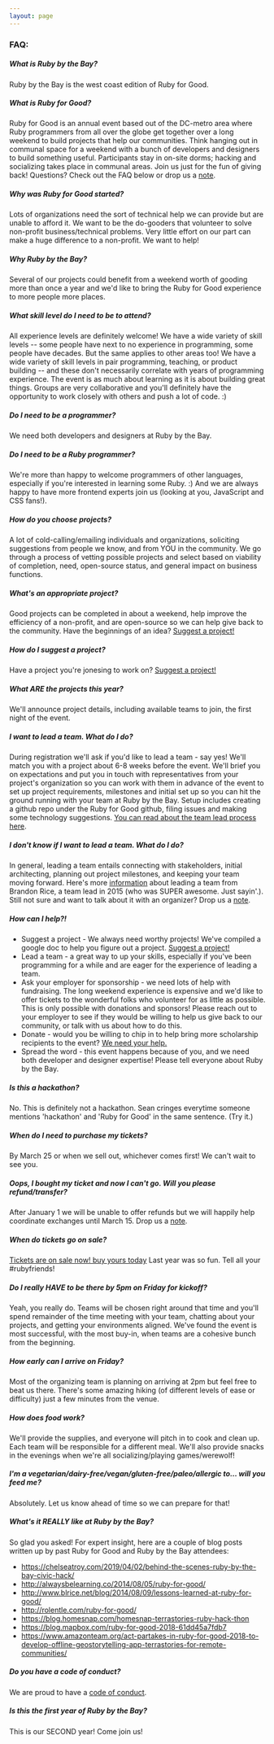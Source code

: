 ```yaml
---
layout: page
---
```


### FAQ:

##### What is Ruby by the Bay?

Ruby by the Bay is the west coast edition of Ruby for Good.

##### What is Ruby for Good?

Ruby for Good is an annual event based out of the DC-metro area where Ruby programmers from all over the globe get together over a long weekend to build projects that help our communities. Think hanging out in communal space for a weekend with a bunch of developers and designers to build something useful. Participants stay in on-site dorms; hacking and socializing takes place in communal areas. Join us just for the fun of giving back! Questions? Check out the FAQ below or drop us a <a href="mailto:{{ site.data.constants.contact_email }}">note</a>.

##### Why was Ruby for Good started?

Lots of organizations need the sort of technical help we can provide but are unable to afford it. We want to be the do-gooders that volunteer to solve non-profit business/technical problems. Very little effort on our part can make a huge difference to a non-profit. We want to help!

##### Why Ruby by the Bay?

Several of our projects could benefit from a weekend worth of gooding more than once a year and we'd like to bring the Ruby for Good experience to more people more places.

##### What skill level do I need to be to attend?

All experience levels are definitely welcome! We have a wide variety of skill levels -- some people have next to no experience in programming, some people have decades. But the same applies to other areas too! We have a wide variety of skill levels in pair programming, teaching, or product building -- and these don't necessarily correlate with years of programming experience. The event is as much about learning as it is about building great things. Groups are very collaborative and you'll definitely have the opportunity to work closely with others and push a lot of code. :)

##### Do I need to be a programmer?

We need both developers and designers at Ruby by the Bay.

##### Do I need to be a Ruby programmer?

We're more than happy to welcome programmers of other languages, especially if you're interested in learning some Ruby. :)  And we are always happy to have more frontend experts join us (looking at you, JavaScript and CSS fans!).

##### How do you choose projects?

A lot of cold-calling/emailing individuals and organizations, soliciting suggestions from people we know, and from YOU in the community. We go through a process of vetting possible projects and select based on viability of completion, need, open-source status, and general impact on business functions.

##### What's an appropriate project?

Good projects can be completed in about a weekend, help improve the efficiency of a non-profit, and are open-source so we can help give back to the community. Have the beginnings of an idea? <a href="{{site.data.constants.suggest_project}}"><i class="fa fa-heart-o fa-1x"></i>Suggest a project!</a>

##### How do I suggest a project?

Have a project you're jonesing to work on? <a href="{{site.data.constants.suggest_project}}"><i class="fa fa-heart-o fa-1x"></i>Suggest a project!</a>

##### What ARE the projects this year?

<!-- This year projects are focused around issues facing our local communities and we have some great organizations lined up!  -->
We'll announce project details, including available teams to join, the first night of the event.

##### I want to lead a team. What do I do?

During registration we'll ask if you'd like to lead a team - say yes! We'll match you with a project about 6-8 weeks before the event. We'll brief you on expectations and put you in touch with representatives from your project's organization so you can work with them in advance of the event to set up project requirements, milestones and initial set up so you can hit the ground running with your team at Ruby by the Bay. Setup includes creating a github repo under the Ruby for Good github, filing issues and making some technology suggestions. [You can read about the team lead process here](/team-leads).

##### I don't know if I want to lead a team. What do I do?

In general, leading a team entails connecting with stakeholders, initial architecting, planning out project milestones, and keeping your team moving forward. Here's more <a href="http://www.blrice.net/blog/2014/08/09/lessons-learned-at-ruby-for-good/">information</a> about leading a team from Brandon Rice, a team lead in 2015 (who was SUPER awesome. Just sayin'.). Still not sure and want to talk about it with an organizer? Drop us a <a href="mailto:{{ site.data.constants.contact_email }}">note</a>.

##### How can I help?!

* Suggest a project - We always need worthy projects! We've compiled a google doc to help you figure out a project. <a href="{{site.data.constants.suggest_project}}"><i class="fa fa-heart-o fa-1x"></i>Suggest a project!</a>
* Lead a team - a great way to up your skills, especially if you've been programming for a while and are eager for the experience of leading a team.
* Ask your employer for sponsorship - we need lots of help with fundraising. The long weekend experience is expensive and we'd like to offer tickets to the wonderful folks who volunteer for as little as possible. This is only possible with donations and sponsors! Please reach out to your employer to see if they would be willing to help us give back to our community, or talk with us about how to do this.
* Donate - would you be willing to chip in to help bring more scholarship recipients to the event?  [We need your help.](https://ti.to/codeforgood/rubybythebay)
* Spread the word - this event happens because of you, and we need both developer and designer expertise!  Please tell everyone about Ruby by the Bay.

##### Is this a hackathon?

No. This is definitely not a hackathon. Sean cringes everytime someone mentions 'hackathon' and 'Ruby for Good' in the same sentence. (Try it.)

##### When do I need to purchase my tickets?

By March 25 or when we sell out, whichever comes first! We can't wait to see you.

##### Oops, I bought my ticket and now I can't go. Will you please refund/transfer?

After January 1 we will be unable to offer refunds but we will happily help coordinate exchanges until March 15. Drop us a <a href="mailto:{{ site.data.constants.contact_email }}">note</a>.

##### When do tickets go on sale?

<!-- Very soon. We can't wait either! Let a friend know so you both can buy a ticket before we sell out. -->
[Tickets are on sale now! buy yours today](https://ti.to/codeforgood/rubybythebay) Last year was so fun. Tell all your #rubyfriends!

##### Do I really HAVE to be there by 5pm on Friday for kickoff?

Yeah, you really do. Teams will be chosen right around that time and you'll spend remainder of the time meeting with your team, chatting about your projects, and getting your environments aligned. We've found the event is most successful, with the most buy-in, when teams are a cohesive bunch from the beginning.

##### How early can I arrive on Friday?

Most of the organizing team is planning on arriving at 2pm but feel free to beat us there. There's some amazing hiking (of different levels of ease or difficulty) just a few minutes from the venue.

##### How does food work?

We'll provide the supplies, and everyone will pitch in to cook and clean up.  Each team will be responsible for a different meal.  We'll also provide snacks in the evenings when we're all socializing/playing games/werewolf!

##### I'm a vegetarian/dairy-free/vegan/gluten-free/paleo/allergic to... will you feed me?

Absolutely. Let us know ahead of time so we can prepare for that!

##### What's it REALLY like at Ruby by the Bay?

So glad you asked! For expert insight, here are a couple of blog posts written up by past Ruby for Good and Ruby by the Bay attendees:

* https://chelseatroy.com/2019/04/02/behind-the-scenes-ruby-by-the-bay-civic-hack/
* http://alwaysbelearning.co/2014/08/05/ruby-for-good/
* http://www.blrice.net/blog/2014/08/09/lessons-learned-at-ruby-for-good/
* http://rolentle.com/ruby-for-good/
* https://blog.homesnap.com/homesnap-terrastories-ruby-hack-thon
* https://blog.mapbox.com/ruby-for-good-2018-61dd45a7fdb7
* https://www.amazonteam.org/act-partakes-in-ruby-for-good-2018-to-develop-offline-geostorytelling-app-terrastories-for-remote-communities/

##### Do you have a code of conduct?

We are proud to have a <a href="/coc">code of conduct</a>.

##### Is this the first year of Ruby by the Bay?

This is our SECOND year!  Come join us!
